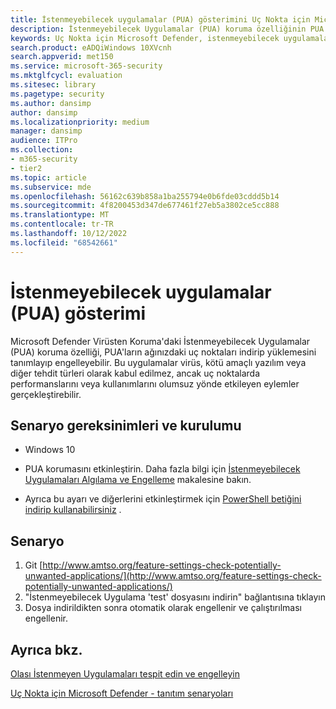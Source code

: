 ```yaml
---
title: İstenmeyebilecek uygulamalar (PUA) gösterimini Uç Nokta için Microsoft Defender
description: İstenmeyebilecek Uygulamalar (PUA) koruma özelliğinin PUA'ların uç noktalara indirilmesini ve yüklenmesini nasıl belirleyip engelleyebileceğini gösteren tanıtım.
keywords: Uç Nokta için Microsoft Defender, istenmeyebilecek uygulamalar, (PUA), zararlı uygulama koruması, gösterim
search.product: eADQiWindows 10XVcnh
search.appverid: met150
ms.service: microsoft-365-security
ms.mktglfcycl: evaluation
ms.sitesec: library
ms.pagetype: security
ms.author: dansimp
author: dansimp
ms.localizationpriority: medium
manager: dansimp
audience: ITPro
ms.collection:
- m365-security
- tier2
ms.topic: article
ms.subservice: mde
ms.openlocfilehash: 56162c639b858a1ba255794e0b6fde03cddd5b14
ms.sourcegitcommit: 4f8200453d347de677461f27eb5a3802ce5cc888
ms.translationtype: MT
ms.contentlocale: tr-TR
ms.lasthandoff: 10/12/2022
ms.locfileid: "68542661"
---
```

<!--- v-jweston resumes authorship and ms.authorship appx April-May 2023 ---> 

# <a name="potentially-unwanted-applications-pua-demonstration"></a>İstenmeyebilecek uygulamalar (PUA) gösterimi

Microsoft Defender Virüsten Koruma'daki İstenmeyebilecek Uygulamalar (PUA) koruma özelliği, PUA'ların ağınızdaki uç noktaları indirip yüklemesini tanımlayıp engelleyebilir. Bu uygulamalar virüs, kötü amaçlı yazılım veya diğer tehdit türleri olarak kabul edilmez, ancak uç noktalarda performanslarını veya kullanımlarını olumsuz yönde etkileyen eylemler gerçekleştirebilir.

## <a name="scenario-requirements-and-setup"></a>Senaryo gereksinimleri ve kurulumu

- Windows 10

- PUA korumasını etkinleştirin. Daha fazla bilgi için [İstenmeyebilecek Uygulamaları Algılama ve Engelleme](detect-block-potentially-unwanted-apps-microsoft-defender-antivirus.md) makalesine bakın.
- Ayrıca bu ayarı ve diğerlerini etkinleştirmek için [PowerShell betiğini indirip kullanabilirsiniz](https://www.powershellgallery.com/packages/WindowsDefender_InternalEvaluationSettings/) .

## <a name="scenario"></a>Senaryo

1. Git [http://www.amtso.org/feature-settings-check-potentially-unwanted-applications/](http://www.amtso.org/feature-settings-check-potentially-unwanted-applications/)
2. "İstenmeyebilecek Uygulama 'test' dosyasını indirin" bağlantısına tıklayın
3. Dosya indirildikten sonra otomatik olarak engellenir ve çalıştırılması engellenir.

## <a name="see-also"></a>Ayrıca bkz.

[Olası İstenmeyen Uygulamaları tespit edin ve engelleyin](detect-block-potentially-unwanted-apps-microsoft-defender-antivirus.md)

[Uç Nokta için Microsoft Defender - tanıtım senaryoları](defender-endpoint-demonstrations.md)
